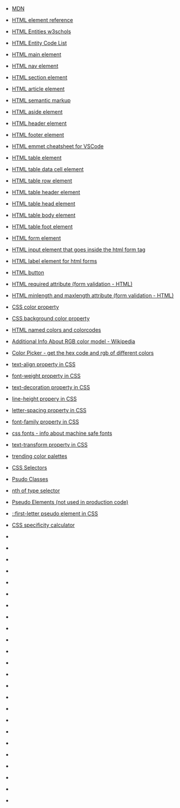 * [MDN](https://developer.mozilla.org/en-US/)
* [HTML element reference](https://developer.mozilla.org/en-US/docs/Web/HTML/Element)
* [HTML Entities w3schols](https://www.w3schools.com/html/html_entities.asp)
* [HTML Entity Code List](https://entitycode.com/)
* [HTML main element](https://developer.mozilla.org/en-US/docs/Web/HTML/Element/main)
* [HTML nav element](https://developer.mozilla.org/en-US/docs/Web/HTML/Element/nav)
* [HTML section element](https://developer.mozilla.org/en-US/docs/Web/HTML/Element/section)
* [HTML article element](https://developer.mozilla.org/en-US/docs/Web/HTML/Element/article)

* [HTML semantic markup](https://developer.mozilla.org/en-US/docs/Glossary/Semantics)
* [HTML aside element](https://developer.mozilla.org/en-US/docs/Web/HTML/Element/aside)
* [HTML header element](https://developer.mozilla.org/en-US/docs/Web/HTML/Element/header)
* [HTML footer element](https://developer.mozilla.org/en-US/docs/Web/HTML/Element/footer)
* [HTML emmet cheatsheet for VSCode](https://docs.emmet.io/cheat-sheet/)
* [HTML table element](https://developer.mozilla.org/en-US/docs/Web/HTML/Element/table)
* [HTML table data cell element](https://developer.mozilla.org/en-US/docs/Web/HTML/Element/td)
* [HTML table row element](https://developer.mozilla.org/en-US/docs/Web/HTML/Element/tr)
* [HTML table header element](https://developer.mozilla.org/en-US/docs/Web/HTML/Element/th)
* [HTML table head element](https://developer.mozilla.org/en-US/docs/Web/HTML/Element/thead)
* [HTML table body element](https://developer.mozilla.org/en-US/docs/Web/HTML/Element/tbody)
* [HTML table foot element](https://developer.mozilla.org/en-US/docs/Web/HTML/Element/tfoot)
* [HTML form element](https://developer.mozilla.org/en-US/docs/Web/HTML/Element/form)
* [HTML input element that goes inside the html form tag](https://developer.mozilla.org/en-US/docs/Web/HTML/Element/input)
* [HTML label element for html forms](https://developer.mozilla.org/en-US/docs/Web/HTML/Element/label)
* [HTML button](https://developer.mozilla.org/en-US/docs/Web/HTML/Element/button)
* [HTML required attribute (form validation - HTML)](https://developer.mozilla.org/en-US/docs/Web/HTML/Attributes/required)
* [HTML minlength and maxlength attribute (form validation - HTML)](https://developer.mozilla.org/en-US/docs/Web/HTML/Attributes/minlength)
* [CSS color property](https://developer.mozilla.org/en-US/docs/Web/CSS/color)
* [CSS background color property](https://developer.mozilla.org/en-US/docs/Web/CSS/background-color)
* [HTML named colors and colorcodes](https://htmlcolorcodes.com/color-names/)
* [Additional Info About RGB color model - Wikipedia](https://en.wikipedia.org/wiki/RGB_color_model)
* [Color Picker - get the hex code and rgb of different colors](https://htmlcolorcodes.com/color-picker/)
* [text-align property in CSS](https://developer.mozilla.org/en-US/docs/Web/CSS/text-align)
* [font-weight property in CSS](https://developer.mozilla.org/en-US/docs/Web/CSS/font-weight)
* [text-decoration property in CSS](https://developer.mozilla.org/en-US/docs/Web/CSS/text-decoration)
* [line-height propery in CSS](https://developer.mozilla.org/en-US/docs/Web/CSS/line-height)
* [letter-spacing property in CSS](https://developer.mozilla.org/en-US/docs/Web/CSS/line-height)
* [font-family property in CSS](https://developer.mozilla.org/en-US/docs/Web/CSS/font-family)
* [css fonts - info about machine safe fonts](https://www.cssfontstack.com/)
* [text-transform property in CSS](https://developer.mozilla.org/en-US/docs/Web/CSS/text-transform)
* [trending color palettes](https://coolors.co/palettes/trending)
* [CSS Selectors](https://developer.mozilla.org/en-US/docs/Web/CSS/CSS_Selectors)
* [Psudo Classes](https://developer.mozilla.org/en-US/docs/Web/CSS/Pseudo-classes)
* [nth of type selector](https://developer.mozilla.org/en-US/docs/Web/CSS/:nth-of-type)
* [Pseudo Elements (not used in production code)](https://developer.mozilla.org/en-US/docs/Web/CSS/Pseudo-elements)
* [::first-letter pseudo element in CSS](https://developer.mozilla.org/en-US/docs/Web/CSS/::first-letter)
* [CSS specificity calculator](https://specificity.keegan.st/)
* []()
* []()
* []()
* []()
* []()
* []()
* []()
* []()
* []()
* []()
* []()
* []()
* []()
* []()
* []()
* []()
* []()
* []()
* []()
* []()
* []()
* []()
* []()
* []()